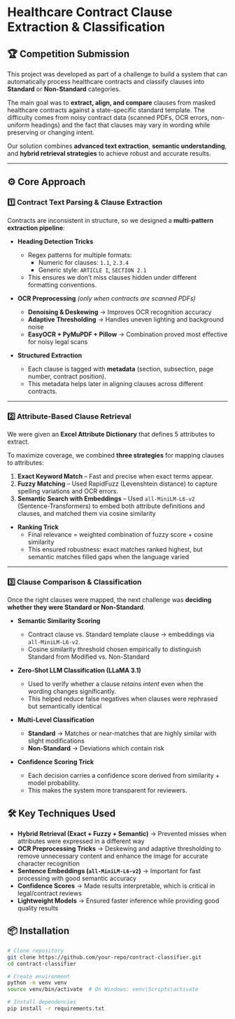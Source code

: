 # Healthcare Contract Clause Extraction & Classification  

## 🏆 Competition Submission  

This project was developed as part of a challenge to build a system that can automatically process healthcare contracts and classify clauses into **Standard** or **Non-Standard** categories.  

The main goal was to **extract, align, and compare** clauses from masked healthcare contracts against a state-specific standard template. The difficulty comes from noisy contract data (scanned PDFs, OCR errors, non-uniform headings) and the fact that clauses may vary in wording while preserving or changing intent.  

Our solution combines **advanced text extraction**, **semantic understanding**, and **hybrid retrieval strategies** to achieve robust and accurate results.  

---

## ⚙️ Core Approach  

### 1️⃣ Contract Text Parsing & Clause Extraction  

Contracts are inconsistent in structure, so we designed a **multi-pattern extraction pipeline**:  

- **Heading Detection Tricks**  
  - Regex patterns for multiple formats:  
    - Numeric for clauses: `1.1`, `2.3.4`  
    - Generic style: `ARTICLE I`, `SECTION 2.1`  
  - This ensures we don’t miss clauses hidden under different formatting conventions.  

- **OCR Preprocessing** *(only when contracts are scanned PDFs)*  
  - **Denoising & Deskewing** → Improves OCR recognition accuracy
  - **Adaptive Thresholding** → Handles uneven lighting and background noise  
  - **EasyOCR + PyMuPDF + Pillow** → Combination proved most effective for noisy legal scans

- **Structured Extraction**  
  - Each clause is tagged with **metadata** (section, subsection, page number, contract position).  
  - This metadata helps later in aligning clauses across different contracts.  

---

### 2️⃣ Attribute-Based Clause Retrieval  

We were given an **Excel Attribute Dictionary** that defines 5 attributes to extract.  

To maximize coverage, we combined **three strategies** for mapping clauses to attributes:  

1. **Exact Keyword Match** – Fast and precise when exact terms appear.  
2. **Fuzzy Matching** – Used RapidFuzz (Levenshtein distance) to capture spelling variations and OCR errors.  
3. **Semantic Search with Embeddings** – Used `all-MiniLM-L6-v2` (Sentence-Transformers) to embed both attribute definitions and clauses, and matched them via cosine similarity

- **Ranking Trick**  
  - Final relevance = weighted combination of fuzzy score + cosine similarity
  - This ensured robustness: exact matches ranked highest, but semantic matches filled gaps when the language varied

---

### 3️⃣ Clause Comparison & Classification  

Once the right clauses were mapped, the next challenge was **deciding whether they were Standard or Non-Standard**.  

- **Semantic Similarity Scoring**  
  - Contract clause vs. Standard template clause → embeddings via `all-MiniLM-L6-v2`.  
  - Cosine similarity threshold chosen empirically to distinguish Standard from Modified vs. Non-Standard

- **Zero-Shot LLM Classification (LLaMA 3.1)**  
  - Used to verify whether a clause *retains intent* even when the wording changes significantly.  
  - This helped reduce false negatives when clauses were rephrased but semantically identical

- **Multi-Level Classification**  
  - **Standard** → Matches or near-matches that are highly similar with slight modifications
  - **Non-Standard** → Deviations which contain risk

- **Confidence Scoring Trick**  
  - Each decision carries a confidence score derived from similarity + model probability.  
  - This makes the system more transparent for reviewers.  


## 🛠️ Key Techniques Used

- **Hybrid Retrieval (Exact + Fuzzy + Semantic)** → Prevented misses when attributes were expressed in a different way
- **OCR Preprocessing Tricks** → Deskewing and adaptive thresholding to remove unnecessary content and enhance the image for accurate character recognition
- **Sentence Embeddings (`all-MiniLM-L6-v2`)** → Important for fast processing with good semantic accuracy
- **Confidence Scores** → Made results interpretable, which is critical in legal/contract reviews
- **Lightweight Models** → Ensured faster inference while providing good quality results


## 📦 Installation  

```bash
# Clone repository
git clone https://github.com/your-repo/contract-classifier.git
cd contract-classifier

# Create environment
python -m venv venv
source venv/bin/activate  # On Windows: venv\Scripts\activate

# Install dependencies
pip install -r requirements.txt
